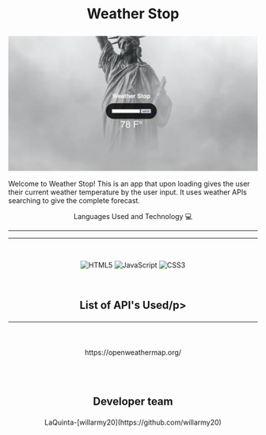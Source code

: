 # <p align="center"> Weather Stop</p>

<p align ="center" >
<img width="750" alt="Screen Shot 2021-07-27 at 12 06 39 PM" src="/images/weather.png">
</p>

Welcome to Weather Stop!  This is an app that upon loading gives the user their current weather temperature by the user input. It uses weather APIs searching to give the complete forecast. 

<p align="center"> Languages Used and Technology 💻</p><hr>

<hr>
<br>
 <p align="center"> 
<img alt="HTML5" src="https://img.shields.io/badge/html5%20-%23E34F26.svg?&style=for-the-badge&logo=html5&logoColor=white"/>
<img alt="JavaScript" src="https://img.shields.io/badge/javascript%20-%23323330.svg?&style=for-the-badge&logo=javascript&logoColor=%23F7DF1E"/>
<img alt="CSS3" src="https://img.shields.io/badge/css3%20-%231572B6.svg?&style=for-the-badge&logo=css3&logoColor=white"/>
</p>
<br>


## <p align="center"> List of API's Used/p><hr>
<br>

 <p align="center"> https://openweathermap.org/</p>

<br>
<br>


## <p align="center"> Developer team</p>


<p align="center">LaQuinta-[willarmy20](https://github.com/willarmy20)</p>



